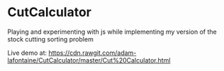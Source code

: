 # CutCalculator
Playing and experimenting with js while implementing my version of the stock cutting sorting problem

Live demo at: https://cdn.rawgit.com/adam-lafontaine/CutCalculator/master/Cut%20Calculator.html
